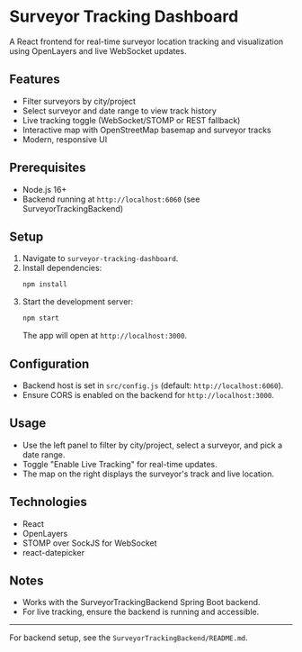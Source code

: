 # Surveyor Tracking Dashboard

A React frontend for real-time surveyor location tracking and visualization using OpenLayers and live WebSocket updates.

## Features
- Filter surveyors by city/project
- Select surveyor and date range to view track history
- Live tracking toggle (WebSocket/STOMP or REST fallback)
- Interactive map with OpenStreetMap basemap and surveyor tracks
- Modern, responsive UI

## Prerequisites
- Node.js 16+
- Backend running at `http://localhost:6060` (see SurveyorTrackingBackend)

## Setup
1. Navigate to `surveyor-tracking-dashboard`.
2. Install dependencies:
   ```sh
   npm install
   ```
3. Start the development server:
   ```sh
   npm start
   ```
   The app will open at `http://localhost:3000`.

## Configuration
- Backend host is set in `src/config.js` (default: `http://localhost:6060`).
- Ensure CORS is enabled on the backend for `http://localhost:3000`.

## Usage
- Use the left panel to filter by city/project, select a surveyor, and pick a date range.
- Toggle "Enable Live Tracking" for real-time updates.
- The map on the right displays the surveyor's track and live location.

## Technologies
- React
- OpenLayers
- STOMP over SockJS for WebSocket
- react-datepicker

## Notes
- Works with the SurveyorTrackingBackend Spring Boot backend.
- For live tracking, ensure the backend is running and accessible.

---
For backend setup, see the `SurveyorTrackingBackend/README.md`.
